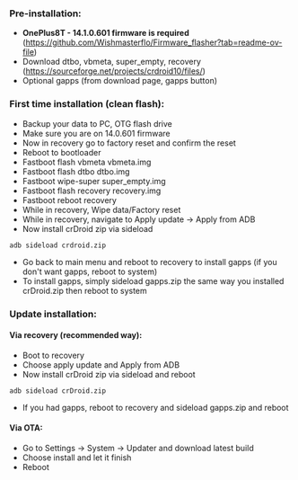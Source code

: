 ### Pre-installation:

*  **OnePlus8T - 14.1.0.601 firmware is required** (https://github.com/Wishmasterflo/Firmware_flasher?tab=readme-ov-file)
* Download dtbo, vbmeta, super_empty, recovery  (https://sourceforge.net/projects/crdroid10/files/)
* Optional gapps (from download page, gapps button)


### First time installation (clean flash):

* Backup your data to PC, OTG flash drive
* Make sure you are on 14.0.601 firmware 
* Now in recovery go to factory reset and confirm the reset
* Reboot to bootloader
* Fastboot flash vbmeta vbmeta.img
* Fastboot flash dtbo dtbo.img
* Fastboot wipe-super super_empty.img
* Fastboot flash recovery recovery.img
* Fastboot reboot recovery
* While in recovery, Wipe data/Factory reset
* While in recovery, navigate to Apply update -> Apply from ADB
* Now install crDroid zip via sideload

```
adb sideload crdroid.zip
```
* Go back to main menu and reboot to recovery to install gapps (if you don't want gapps, reboot to system)
* To install gapps, simply sideload gapps.zip the same way you installed crDroid.zip then reboot to system

### Update installation:

#### Via recovery (recommended way):
* Boot to recovery
* Choose apply update and Apply from ADB
* Now install crDroid zip via sideload and reboot

```
adb sideload crDroid.zip
```
* If you had gapps, reboot to recovery and sideload gapps.zip and reboot

#### Via OTA:
* Go to Settings -> System -> Updater and download latest build
* Choose install and let it finish
* Reboot
